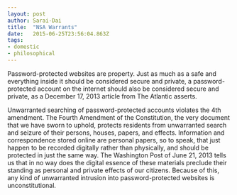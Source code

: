 ```yaml
---
layout: post 
author: Sarai-Dai 
title:  "NSA Warrants" 
date:   2015-06-25T23:56:04.863Z 
tags: 
- domestic
- philosophical
---
```


Password-protected websites are property. Just as much as a safe and everything inside it should be considered secure and private, a password-protected account on the internet should also be considered secure and private, as a December 17, 2013 article from The Atlantic asserts. 

Unwarranted searching of password-protected accounts violates the 4th amendment. The Fourth Amendment of the Constitution, the very document that we have sworn to uphold, protects residents from unwarranted search and seizure of their persons, houses, papers, and effects. Information and correspondence stored online are personal papers, so to speak, that just happen to be recorded digitally rather than physically, and should be protected in just the same way. The Washington Post of June 21, 2013 tells us that in no way does the digital essence of these materials preclude their standing as personal and private effects of our citizens. Because of this, any kind of unwarranted intrusion into password-protected websites is unconstitutional.